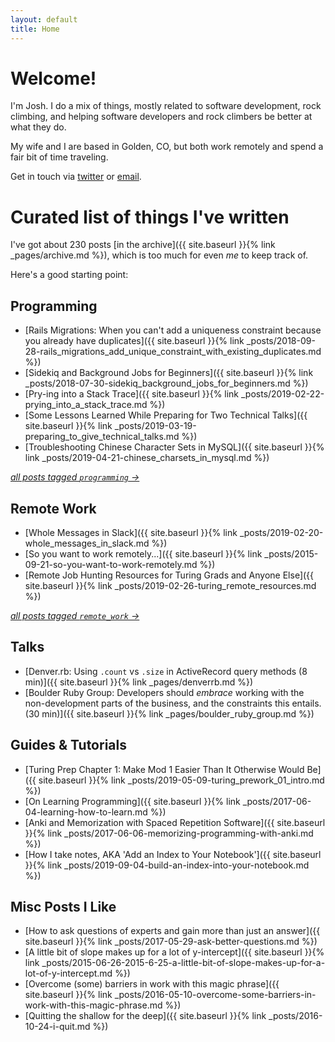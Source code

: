 ```yaml
---
layout: default
title: Home
---
```


# Welcome!

I'm Josh. I do a mix of things, mostly related to software development, rock climbing, and helping software developers and rock climbers be better at what they do. 

My wife and I are based in Golden, CO, but both work remotely and spend a fair bit of time traveling. 

Get in touch via [twitter](https://twitter.com/josh_works) or [email](mailto:thompsonjoshd@gmail.com).

# Curated list of things I've written

I've got about 230 posts [in the archive]({{ site.baseurl }}{% link _pages/archive.md %}), which is too much for even _me_ to keep track of. 

Here's a good starting point:

## Programming

- [Rails Migrations: When you can't add a uniqueness constraint because you already have duplicates]({{ site.baseurl }}{% link _posts/2018-09-28-rails_migrations_add_unique_constraint_with_existing_duplicates.md %})
- [Sidekiq and Background Jobs for Beginners]({{ site.baseurl }}{% link _posts/2018-07-30-sidekiq_background_jobs_for_beginners.md %})
- [Pry-ing into a Stack Trace]({{ site.baseurl }}{% link _posts/2019-02-22-prying_into_a_stack_trace.md %})
- [Some Lessons Learned While Preparing for Two Technical Talks]({{ site.baseurl }}{% link _posts/2019-03-19-preparing_to_give_technical_talks.md %})
- [Troubleshooting Chinese Character Sets in MySQL]({{ site.baseurl }}{% link _posts/2019-04-21-chinese_charsets_in_mysql.md %})

_[all posts tagged `programming` ->](https://josh.works/tags#programming)_

## Remote Work

- [Whole Messages in Slack]({{ site.baseurl }}{% link _posts/2019-02-20-whole_messages_in_slack.md %})
- [So you want to work remotely...]({{ site.baseurl }}{% link _posts/2015-09-21-so-you-want-to-work-remotely.md %})
- [Remote Job Hunting Resources for Turing Grads and Anyone Else]({{ site.baseurl }}{% link _posts/2019-02-26-turing_remote_resources.md %})

_[all posts tagged `remote_work` ->](https://josh.works/tags#remote_work)_

## Talks

- [Denver.rb: Using `.count` vs `.size` in ActiveRecord query methods (8 min)]({{ site.baseurl }}{% link _pages/denverrb.md %}) 
- [Boulder Ruby Group: Developers should _embrace_ working with the non-development parts of the business, and the constraints this entails. (30 min)]({{ site.baseurl }}{% link _pages/boulder_ruby_group.md %})

## Guides & Tutorials

- [Turing Prep Chapter 1: Make Mod 1 Easier Than It Otherwise Would Be]({{ site.baseurl }}{% link _posts/2019-05-09-turing_prework_01_intro.md %})
- [On Learning Programming]({{ site.baseurl }}{% link _posts/2017-06-04-learning-how-to-learn.md %})
- [Anki and Memorization with Spaced Repetition Software]({{ site.baseurl }}{% link _posts/2017-06-06-memorizing-programming-with-anki.md %})
- [How I take notes, AKA 'Add an Index to Your Notebook']({{ site.baseurl }}{% link _posts/2019-09-04-build-an-index-into-your-notebook.md %})


## Misc Posts I Like

- [How to ask questions of experts and gain more than just an answer]({{ site.baseurl }}{% link _posts/2017-05-29-ask-better-questions.md %})
- [A little bit of slope makes up for a lot of y-intercept]({{ site.baseurl }}{% link _posts/2015-06-26-2015-6-25-a-little-bit-of-slope-makes-up-for-a-lot-of-y-intercept.md %})
- [Overcome (some) barriers in work with this magic phrase]({{ site.baseurl }}{% link _posts/2016-05-10-overcome-some-barriers-in-work-with-this-magic-phrase.md %})
- [Quitting the shallow for the deep]({{ site.baseurl }}{% link _posts/2016-10-24-i-quit.md %})





